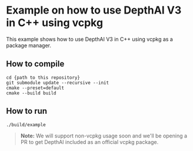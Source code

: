 # Example on how to use DepthAI V3 in C++ using vcpkg
This example shows how to use DepthAI V3 in C++ using vcpkg as a package manager.


## How to compile
```
cd {path to this repository}
git submodule update --recursive --init
cmake --preset=default
cmake --build build
```

## How to run
```
./build/example
```


> **Note:** We will support non-vcpkg usage soon and we'll be opening a PR to get DepthAI included as an official vcpkg package.

